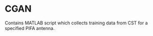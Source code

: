 # CGAN

Contains MATLAB script which collects training data from CST for a specified PIFA antenna. 
